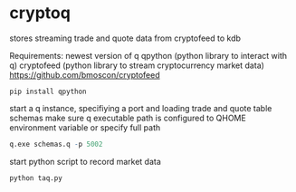 # cryptoq
stores streaming trade and quote data from cryptofeed to kdb


Requirements:
newest version of q
qpython (python library to interact with q)
cryptofeed (python library to stream cryptocurrency market data) https://github.com/bmoscon/cryptofeed
```
pip install qpython
```

start a q instance, specifiying a port and loading trade and quote table schemas
make sure q executable path is configured to QHOME environment variable or 
specify full path
```q
q.exe schemas.q -p 5002
```

start python script to record market data
```python
python taq.py
```







